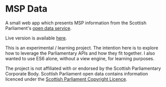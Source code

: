 MSP Data
======

A small web app which presents MSP information from the  Scottish Parliament's [open data service](https://data.parliament.scot/#/home).

Live version is available [here](http://lsm.scot/static/msp-data/index.html).

This is an experimental / learning project. The intention here is to explore how to leverage the Parliamentary APIs and how they fit together. I also wanted to use ES6 alone, without a view engine, for learning purposes.

The project is not affiliated with or endorsed by the Scottish Parliamentary Corporate Body. Scottish Parliament open data contains information licenced under the [Scottish Parliament Copyright Licence](http://www.parliament.scot/Fol/Scottish_Parliament_Licence.pdf).
